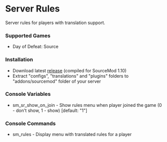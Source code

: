 # Server Rules

Server rules for players with translation support.

### Supported Games

* Day of Defeat: Source

### Installation

* Download latest [release](https://github.com/Dron-elektron/server-rules/releases) (compiled for SourceMod 1.10)
* Extract "configs", "translations" and "plugins" folders to "addons/sourcemod" folder of your server

### Console Variables

* sm_sr_show_on_join - Show rules menu when player joined the game (0 - don't show, 1 - show) [default: "1"]

### Console Commands

* sm_rules - Display menu with translated rules for a player
